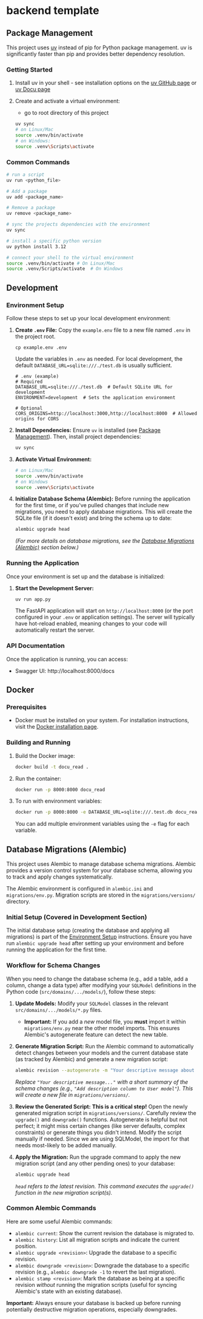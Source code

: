 # backend template

## Package Management

This project uses [uv](https://github.com/astral-sh/uv) instead of pip for Python package management. uv is significantly faster than pip and provides better dependency resolution.

### Getting Started

1. Install uv in your shell - see installation options on the [uv GitHub page](https://github.com/astral-sh/uv) or [uv Docu page](https://docs.astral.sh/uv/getting-started/installation/)

2. Create and activate a virtual environment:
    - go to root directory of this project
   ```bash
   uv sync
   # on Linux/Mac
   source .venv/bin/activate  
   # on Windows: 
   source .venv\Scripts\activate
   ```

### Common Commands

```bash
# run a script
uv run <python_file>

# Add a package
uv add <package_name>

# Remove a package
uv remove <package_name>

# sync the projects dependencies with the environment
uv sync

# install a specific python version
uv python install 3.12

# connect your shell to the virtual environment
source .venv/bin/activate # On Linux/Mac
source .venv/Scripts/activate  # On Windows
```

## Development

### Environment Setup

Follow these steps to set up your local development environment:

1.  **Create `.env` File:**
    Copy the `example.env` file to a new file named `.env` in the project root.
    ```
    cp example.env .env
    ```
    Update the variables in `.env` as needed. For local development, the default `DATABASE_URL=sqlite:///./test.db` is usually sufficient.
    ```
    # .env (example)
    # Required
    DATABASE_URL=sqlite:///./test.db  # Default SQLite URL for development
    ENVIRONMENT=development  # Sets the application environment
    
    # Optional
    CORS_ORIGINS=http://localhost:3000,http://localhost:8000  # Allowed origins for CORS
    ```

2.  **Install Dependencies:**
    Ensure `uv` is installed (see [Package Management](#package-management)). Then, install project dependencies:
    ```bash
    uv sync
    ```

3.  **Activate Virtual Environment:**
    ```bash
    # on Linux/Mac
    source .venv/bin/activate
    # on Windows
    source .venv\Scripts\activate
    ```

4.  **Initialize Database Schema (Alembic):**
    Before running the application for the first time, or if you've pulled changes that include new migrations, you need to apply database migrations. This will create the SQLite file (if it doesn't exist) and bring the schema up to date:
    ```bash
    alembic upgrade head
    ```
    *(For more details on database migrations, see the [Database Migrations (Alembic)](#database-migrations-alembic) section below.)*

### Running the Application

Once your environment is set up and the database is initialized:

1.  **Start the Development Server:**
    ```bash
    uv run app.py
    ```
    The FastAPI application will start on `http://localhost:8000` (or the port configured in your `.env` or application settings). The server will typically have hot-reload enabled, meaning changes to your code will automatically restart the server.

### API Documentation

Once the application is running, you can access:
- Swagger UI: http://localhost:8000/docs

## Docker

### Prerequisites

- Docker must be installed on your system. For installation instructions, visit the [Docker installation page](https://docs.docker.com/engine/install/).

### Building and Running

1. Build the Docker image:
   ```bash
   docker build -t docu_read .
   ```

2. Run the container:
   ```bash
   docker run -p 8000:8000 docu_read
   ```

3. To run with environment variables:
   ```bash
   docker run -p 8000:8000 -e DATABASE_URL=sqlite:///.test.db docu_read
   ```

   You can add multiple environment variables using the `-e` flag for each variable.

## Database Migrations (Alembic)

This project uses Alembic to manage database schema migrations. Alembic provides a version control system for your database schema, allowing you to track and apply changes systematically.

The Alembic environment is configured in `alembic.ini` and `migrations/env.py`. Migration scripts are stored in the `migrations/versions/` directory.

### Initial Setup (Covered in Development Section)

The initial database setup (creating the database and applying all migrations) is part of the [Environment Setup](#environment-setup) instructions. Ensure you have run `alembic upgrade head` after setting up your environment and before running the application for the first time.

### Workflow for Schema Changes

When you need to change the database schema (e.g., add a table, add a column, change a data type) after modifying your `SQLModel` definitions in the Python code (`src/domains/.../models/`), follow these steps:

1.  **Update Models:** Modify your `SQLModel` classes in the relevant `src/domains/.../models/*.py` files.
    *   **Important:** If you add a *new* model file, you **must** import it within `migrations/env.py` near the other model imports. This ensures Alembic's autogenerate feature can detect the new table.

2.  **Generate Migration Script:** Run the Alembic command to automatically detect changes between your models and the current database state (as tracked by Alembic) and generate a new migration script:
    ```bash
    alembic revision --autogenerate -m "Your descriptive message about the change"
    ```
    *Replace `"Your descriptive message..."` with a short summary of the schema changes (e.g., `"Add description column to User model"`).* 
    *This will create a new file in `migrations/versions/`.*

3.  **Review the Generated Script:** **This is a critical step!** Open the newly generated migration script in `migrations/versions/`. Carefully review the `upgrade()` and `downgrade()` functions. Autogenerate is helpful but not perfect; it might miss certain changes (like server defaults, complex constraints) or generate things you didn't intend. Modify the script manually if needed.
Since we are using SQLModel, the import for that needs most-likely to be added manually.

4.  **Apply the Migration:** Run the upgrade command to apply the new migration script (and any other pending ones) to your database:
    ```bash
    alembic upgrade head
    ```
    *`head` refers to the latest revision.* 
    *This command executes the `upgrade()` function in the new migration script(s).*

### Common Alembic Commands

Here are some useful Alembic commands:

*   `alembic current`: Show the current revision the database is migrated to.
*   `alembic history`: List all migration scripts and indicate the current position.
*   `alembic upgrade <revision>`: Upgrade the database to a specific revision.
*   `alembic downgrade <revision>`: Downgrade the database to a specific revision (e.g., `alembic downgrade -1` to revert the last migration).
*   `alembic stamp <revision>`: Mark the database as being at a specific revision *without* running the migration scripts (useful for syncing Alembic's state with an existing database).

**Important:** Always ensure your database is backed up before running potentially destructive migration operations, especially downgrades.

